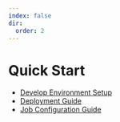 ```yaml
---
index: false
dir:
  order: 2
---
```



# Quick Start

- [Develop Environment Setup](env_setup.md)
- [Deployment Guide](deployment.md)
- [Job Configuration Guide](config.md)
